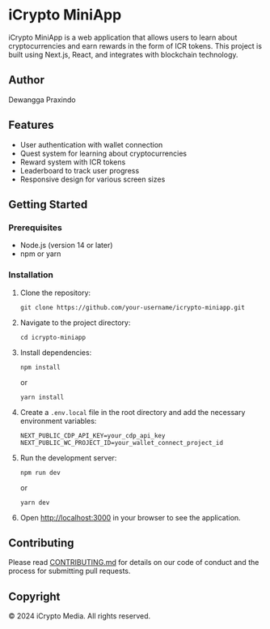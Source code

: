 # iCrypto MiniApp

iCrypto MiniApp is a web application that allows users to learn about cryptocurrencies and earn rewards in the form of ICR tokens. This project is built using Next.js, React, and integrates with blockchain technology.

## Author

Dewangga Praxindo

## Features

- User authentication with wallet connection
- Quest system for learning about cryptocurrencies
- Reward system with ICR tokens
- Leaderboard to track user progress
- Responsive design for various screen sizes

## Getting Started

### Prerequisites

- Node.js (version 14 or later)
- npm or yarn

### Installation

1. Clone the repository:

   ```
   git clone https://github.com/your-username/icrypto-miniapp.git
   ```

2. Navigate to the project directory:

   ```
   cd icrypto-miniapp
   ```

3. Install dependencies:

   ```
   npm install
   ```

   or

   ```
   yarn install
   ```

4. Create a `.env.local` file in the root directory and add the necessary environment variables:

   ```
   NEXT_PUBLIC_CDP_API_KEY=your_cdp_api_key
   NEXT_PUBLIC_WC_PROJECT_ID=your_wallet_connect_project_id
   ```

5. Run the development server:

   ```
   npm run dev
   ```

   or

   ```
   yarn dev
   ```

6. Open [http://localhost:3000](http://localhost:3000) in your browser to see the application.

## Contributing

Please read [CONTRIBUTING.md](CONTRIBUTING.md) for details on our code of conduct and the process for submitting pull requests.

## Copyright

© 2024 iCrypto Media. All rights reserved.
